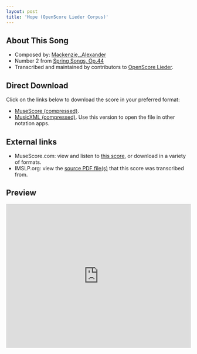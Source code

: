```yaml
---
layout: post
title: 'Hope (OpenScore Lieder Corpus)'
---
```


## About This Song

- Composed by: [Mackenzie,_Alexander](https://fourscoreandmore.org/openscore/lieder/Mackenzie,_Alexander)
- Number 2 from [Spring Songs, Op.44](https://fourscoreandmore.org/openscore/lieder/Mackenzie,_Alexander/Spring_Songs,_Op.44)
- Transcribed and maintained by contributors to [OpenScore Lieder].

[OpenScore Lieder]: https://musescore.com/openscore-lieder-corpus

## Direct Download

Click on the links below to download the score in your preferred format:
- [MuseScore (compressed)](https://github.com/openscore/lieder/blob/main/scores/Mackenzie,_Alexander/Spring_Songs,_Op.44/2_Hope/lc6505088.mscz?raw=true).
- [MusicXML (compressed)](https://github.com/openscore/lieder/blob/main/scores/Mackenzie,_Alexander/Spring_Songs,_Op.44/2_Hope/lc6505088.mxl?raw=true). Use this version to open the file in other notation apps.

## External links

- MuseScore.com: view and listen to [this score][MuseScore], or download in a variety of formats.
- IMSLP.org: view the [source PDF file(s)][IMSLP] that this score was transcribed from.

[MuseScore]: https://musescore.com/score/6505088
[IMSLP]: https://imslp.org/wiki/Special:ReverseLookup/241305

## Preview

<iframe width="100%" height="394" src="https://musescore.com/openscore-lieder-corpus/scores/6505088/embed" frameborder="0" allowfullscreen allow="autoplay; fullscreen"></iframe>
